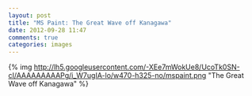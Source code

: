 ```yaml
---
layout: post
title: "MS Paint: The Great Wave off Kanagawa"
date: 2012-09-28 11:47
comments: true
categories: images
---
```


{% img http://lh5.googleusercontent.com/-XEe7mWokUe8/UcoTk0SN-cI/AAAAAAAAAPg/i_W7ugIA-lo/w470-h325-no/mspaint.png  "The Great Wave off Kanagawa" %}